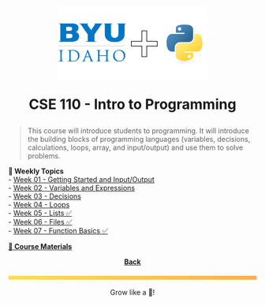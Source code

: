 <h1 align="center">
    <img 
        alt="BYU-Idaho"
        title="BYU-Idaho Logo" 
        src="./../cse-110/.github/assets/logo-py.svg" 
        width="60%"
    />

CSE 110 - Intro to Programming
</h1>

> This course will introduce students to programming. It will introduce the building blocks of programming languages (variables, decisions, calculations, loops, array, and input/output) and use them to solve problems.


<b> 📆 Weekly Topics</b><br>
    - [Week 01 - Getting Started and Input/Output](/web-and-computer-programming/cse-110/week-1/README.md) <br>
    - [Week 02 - Variables and Expressions](/web-and-computer-programming/cse-110/week-2/README.md) <br>
    - [Week 03 - Decisions](/web-and-computer-programming/cse-110/week-3/README.md)<br>
    - [Week 04 - Loops](/web-and-computer-programming/cse-110/week-4/README.md) <br>
    - [Week 05 - Lists ✅](/web-and-computer-programming/cse-110/week-5/README.md) <br>
    - [Week 06 - Files ✅](/web-and-computer-programming/cse-110/week-6/README.md) <br>
    - [Week 07 - Function Basics ✅](/web-and-computer-programming/cse-110/week-7/README.md )  </a><br>
</details>

<b><a href="https://byui-cse.github.io/cse110-course/"> 📖 Course Materials</a></b>

<div align="center">

<b>[Back](/web-and-computer-programming/README.md)</b>

</div>

<img src="./../../.github/assets/gradient-bar.svg" width="100%" height="8px"/>
<p align="center">Grow like a 🌳!</p>
